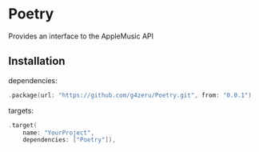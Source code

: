 # Poetry

Provides an interface to the AppleMusic API

## Installation
dependencies: 
```package.swift
.package(url: "https://github.com/g4zeru/Poetry.git", from: "0.0.1")
```
targets:
```package.swift
.target(
    name: "YourProject",
    dependencies: ["Poetry"]),
